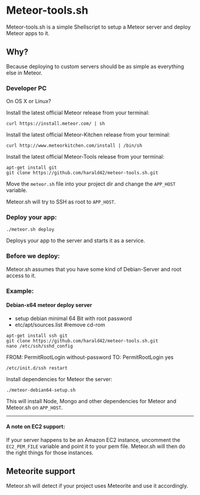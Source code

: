 # Meteor-tools.sh

Meteor-tools.sh is a simple Shellscript to setup a Meteor server and deploy Meteor apps to it.

## Why?

Because deploying to custom servers should be as simple as everything else in Meteor.

### Developer PC

On OS X or Linux?

Install the latest official Meteor release from your terminal:

```
curl https://install.meteor.com/ | sh
```

Install the latest official Meteor-Kitchen release from your terminal:

```
curl http://www.meteorkitchen.com/install | /bin/sh
```

Install the latest official Meteor-Tools release from your terminal:

```
apt-get install git
git clone https://github.com/harald42/meteor-tools.sh.git
```

Move the `meteor.sh` file into your project dir and change the `APP_HOST` variable.

Meteor.sh will try to SSH as root to `APP_HOST`.

### Deploy your app:

```
./meteor.sh deploy
```

Deploys your app to the server and starts it as a service.

### Before we deploy:

Meteor.sh assumes that you have some kind of Debian-Server and root access to it.

### Example:

#### Debian-x64 meteor deploy server

* setup debian minimal 64 Bit with root password
* etc/apt/sources.list  #remove cd-rom


```
apt-get install ssh git
git clone https://github.com/harald42/meteor-tools.sh.git
nano /etc/ssh/sshd_config
```

FROM:
PermitRootLogin without-password
TO:
PermitRootLogin yes

```
/etc/init.d/ssh restart
```

Install dependencies for Meteor the server:

```
./meteor-debian64-setup.sh
```

This will install Node, Mongo and other dependencies for Meteor and Meteor.sh on `APP_HOST`.

----


#### A note on EC2 support:

If your server happens to be an Amazon EC2 instance, uncomment the `EC2_PEM_FILE` variable and point it to your pem file. Meteor.sh will then do the right things for those instances.

## Meteorite support

Meteor.sh will detect if your project uses Meteorite and use it accordingly.
